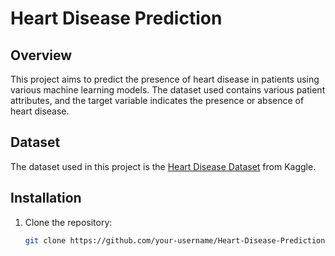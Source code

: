 # Heart Disease Prediction

## Overview
This project aims to predict the presence of heart disease in patients using various machine learning models. The dataset used contains various patient attributes, and the target variable indicates the presence or absence of heart disease.

## Dataset
The dataset used in this project is the [Heart Disease Dataset](https://www.kaggle.com/alexsingth/heart-disease-dataset) from Kaggle.

## Installation
1. Clone the repository:
   ```bash
   git clone https://github.com/your-username/Heart-Disease-Prediction.git
